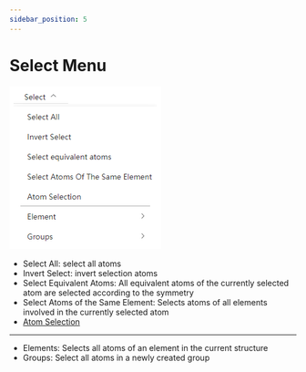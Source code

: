 ```yaml
---
sidebar_position: 5
---
```


# Select Menu

![select](../../nested/qstudio_manual_select.png)

- Select All: select all atoms
- Invert Select: invert selection atoms
- Select Equivalent Atoms: All equivalent atoms of the currently selected atom are selected according to the symmetry
- Select Atoms of the Same Element: Selects atoms of all elements involved in the currently selected atom
- [Atom Selection](/en/next/Q-Studio/界面及功能/菜单/qstudio_manual_select_advanced)

---

- Elements: Selects all atoms of an element in the current structure
- Groups: Select all atoms in a newly created group

